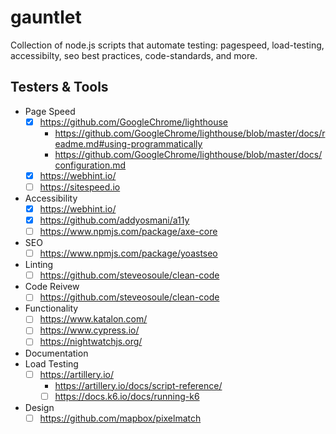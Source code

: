 # gauntlet

Collection of node.js scripts that automate testing: pagespeed, load-testing, accessibilty, seo best practices, code-standards, and more.

## Testers & Tools

- Page Speed
	- [x] https://github.com/GoogleChrome/lighthouse
    	- https://github.com/GoogleChrome/lighthouse/blob/master/docs/readme.md#using-programmatically
    	- https://github.com/GoogleChrome/lighthouse/blob/master/docs/configuration.md
  	- [x] https://webhint.io/
  	- [ ] https://sitespeed.io
- Accessibility
    - [x] https://webhint.io/
    - [x] https://github.com/addyosmani/a11y
    - [ ] https://www.npmjs.com/package/axe-core
- SEO
  - [ ] https://www.npmjs.com/package/yoastseo
- Linting
  - [ ] https://github.com/steveosoule/clean-code
- Code Reivew
  - [ ] https://github.com/steveosoule/clean-code
- Functionality
  - [ ] https://www.katalon.com/
  - [ ] https://www.cypress.io/
  - [ ] https://nightwatchjs.org/
- Documentation
- Load Testing
  - [ ] https://artillery.io/
      - https://artillery.io/docs/script-reference/
    - [ ] https://docs.k6.io/docs/running-k6
- Design
  - [ ] https://github.com/mapbox/pixelmatch
